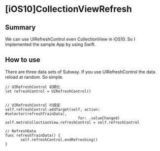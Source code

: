 # [iOS10]CollectionViewRefresh

## Summary
We can use UIRefreshControl even CollectionView in iOS10.
So I implemented the sample App by using Swift.

## How to use
There are three data sets of Subway.
If you use UIRefreshControl the data reload at random.
So simple.

```Swift:Swift
// UIRefreshControl 初期化
let refreshControl = UIRefreshControl()


// UIRefreshControl の設定
self.refreshControl.addTarget(self, action: #selector(refreshTrainData),
                                 for: .valueChanged)
self.metroCollectionView.refreshControl = self.refreshControl

// RefreshData
func refreshTrainData() {
       self.refreshControl.endRefreshing()
}
```
